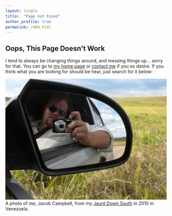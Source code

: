 ```yaml
---
layout: single
title:  "Page not Found"
author_profile: true
permalink: /404.html
---
```



## Oops, This Page Doesn't Work

I tend to always be changing things around, and messing things up... sorry for that.  You can go to [my home page][1] or [contact me][2] if you so desire.  If you think what you are looking for should be hear, just search for it below:

   [1]: /
   [2]: /contact/

  ![ A photo of me, Jacob Campbell, from my  Jaunt Down South in 2010  in Venezuela. ][3] A photo of me, Jacob Campbell, from my [Jaunt Down South](/tags#jaunt-down-south-2010) in 2010  in Venezuela. 

   [3]: /assets/media/bolivair-venezuela-traveling-through-brazil.jpg
